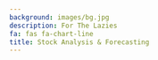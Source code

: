 ```yaml
---
background: images/bg.jpg
description: For The Lazies
fa: fas fa-chart-line
title: Stock Analysis & Forecasting
---
```

